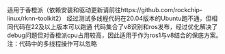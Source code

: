适用于香橙派（依赖安装和驱动更新请前往https://github.com/rockchip-linux/rknn-toolkit2）
经过测试多线程代码在20.04版本的Ubuntu跑不通，但相同代码在22及以上版本可以跑通
代码集合了v8识别和ros发布，经过优化解决了debug问题但对香橙派cpu占用较高，因此适用于作为ros1与v8结合的保底方案。
注：代码中的多线程操作可以忽略
